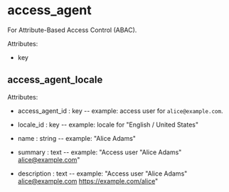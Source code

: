 # access_agent

For Attribute-Based Access Control (ABAC).

Attributes:

* key


## access_agent_locale

Attributes:

* access_agent_id : key -- example: access user for `alice@example.com`.

* locale_id : key -- example: locale for "English / United States"

* name : string -- example: "Alice Adams"

* summary : text -- example: "Access user \"Alice Adams\" <alice@example.com>"

* description : text -- example: "Access user \"Alice Adams\" <alice@example.com> https://example.com/alice"
